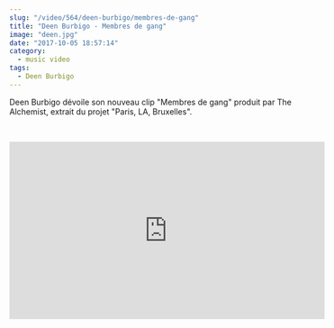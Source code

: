 ```yaml
--- 
slug: "/video/564/deen-burbigo/membres-de-gang"
title: "Deen Burbigo - Membres de gang"
image: "deen.jpg"
date: "2017-10-05 18:57:14"
category:
  - music video
tags:
  - Deen Burbigo
---
```

<p>Deen Burbigo dévoile son nouveau clip "Membres de gang" produit par The Alchemist, extrait du projet "Paris, LA, Bruxelles".</p><br/><p><iframe width="560" height="315" src="https://www.youtube.com/embed/elrygKCqvvY" frameborder="0" allowfullscreen></iframe></p>